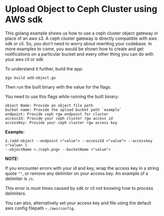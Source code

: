 # Upload Object to Ceph Cluster using AWS sdk

This golang example shows us how to use a ceph cluster object gateway in place of an aws s3. A ceph cluster gateway is directly compatible with aws sdk or cli. So, you don't need to worry about rewriting your codebase. In more examples to come, you would be shown how to create and get notifications on a particular bucket and every other thing you can do with your aws cli or sdk

To understand it further, build the app: 
    
    $go build add-object.go

Then run the built binary with the value for the flags.

You need to use this flags while running the built binary:

    object Name: Provide an object file path
    bucket name: Provide the upload bucket path `example`
    endpoint: Provide ceph rgw endpoint for cluster
    accessId: Provide your ceph cluster rgw access id
    accessKey: Provide your ceph cluster rgw access key

**Example:**

    $./add-object --endpoint <"value"> --accessId <"value"> --accesskey <"value> \
    --objectName <./ceph.png> --bucketName <"value">

**NOTE:** 

If you encounter errors with your id and key, wrap the access key in a string quote `""`, or remove any delimiter on your access key. An example of a delimiter is `/n`.

This error is most times caused by sdk or cli not knowing how to process delimiters. 

You can also, alternatively set your access key and file using the default aws config filepath `~./aws/config`.
